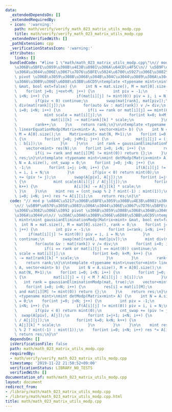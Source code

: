 ```yaml
---
data:
  _extendedDependsOn: []
  _extendedRequiredBy:
  - icon: ':warning:'
    path: math/verify/verify_math_023_matrix_utils_modp.cpp
    title: math/verify/verify_math_023_matrix_utils_modp.cpp
  _extendedVerifiedWith: []
  _pathExtension: cpp
  _verificationStatusIcon: ':warning:'
  attributes:
    links: []
  bundledCode: "#line 1 \"math/math_023_matrix_utils_modp.cpp\"\n// mod p \u884C\u5217\
    \u306B\u5BFE\u3059\u308B\u4E3B\u8981\u306A\u64CD\u4F5C\n// \u5B9F\u6570\u3058\u3083\
    \u306A\u3044\u306E\u3067\u7D76\u5BFE\u5024\u6700\u5927\u306E\u3082\u306E\u3092\
    \ pivot \u306B\u3059\u308B\u3068\u304B\u304C\u3044\u3089\u306A\u3044\n\n// \u30AC\
    \u30A6\u30B9\u306E\u6D88\u53BB\u6CD5\ntemplate <typename mint>\nint gaussianEliminationModp(Matrix<mint>\
    \ &mat, bool ext=false) {\n    int N = mat.size(), M = mat[0].size(), rank = 0;\n\
    \    for(int j=0; j+ext<M; j++) {\n        int piv = -1;\n        for(int i=rank;\
    \ i<N; i++) {\n            if(mat[i][j] != mint(0)) piv = i, i = N;\n        }\n\
    \        if(piv < 0) continue;\n        swap(mat[rank], mat[piv]);\n        mint\
    \ div(mat[rank][j]);\n        for(auto &v : mat[rank]) v /= div;\n        for(int\
    \ i=0; i<N; i++) {\n            if(i == rank or mat[i][j] == mint(0)) continue;\n\
    \            mint scale = mat[i][j];\n            for(int k=0; k<M; k++) {\n \
    \               mat[i][k] -= mat[rank][k] * scale;\n            }\n        }\n\
    \        rank++;\n    }\n    return rank;\n}\n\ntemplate <typename mint>\nvector<mint>\
    \ linearEquationModp(Matrix<mint> A, vector<mint> b) {\n    int N = A.size(),\
    \ M = A[0].size();\n    Matrix<mint> mat(N, M+1);\n    for(int i=0; i<N; i++)\
    \ {\n        for(int j=0; j<M+1; j++) {\n            mat[i][j] = (j < M ? A[i][j]\
    \ : b[i]);\n        }\n    }\n\n    int rank = gaussianEliminationModp(mat, true);\n\
    \    vector<mint> res(N);\n    for(int i=0; i<N; i++) {\n        res[i] = mat[i][M];\n\
    \        if(i >= rank and mat[i][M] != mint(0)) return {};\n    }\n    return\
    \ res;\n}\n\ntemplate <typename mint>\nmint detModp(Matrix<mint> A) {\n    int\
    \ N = A.size(), cnt_swap = 0;\n    for(int j=0; j<N; j++) {\n        int piv =\
    \ -1;\n        for(int i=j; i<N; i++) {\n            if(A[i][j] != mint(0)) piv\
    \ = i, i = N;\n        }\n        if(piv < 0) return mint(0);\n        cnt_swap\
    \ += (piv != j);\n        swap(A[piv], A[j]);\n        for(int i=j+1; i<N; i++)\
    \ {\n            mint scale(A[i][j] / A[j][j]);\n            for(int k=0; k<N;\
    \ k++) {\n                A[i][k] -= A[j][k] * scale;\n            }\n       \
    \ }\n    }\n\n    mint res = (cnt_swap % 2 ? mint(-1) : mint(1));\n    for(int\
    \ i=0; i<N; i++) res *= A[i][i];\n    return res;\n}\n"
  code: "// mod p \u884C\u5217\u306B\u5BFE\u3059\u308B\u4E3B\u8981\u306A\u64CD\u4F5C\
    \n// \u5B9F\u6570\u3058\u3083\u306A\u3044\u306E\u3067\u7D76\u5BFE\u5024\u6700\u5927\
    \u306E\u3082\u306E\u3092 pivot \u306B\u3059\u308B\u3068\u304B\u304C\u3044\u3089\
    \u306A\u3044\n\n// \u30AC\u30A6\u30B9\u306E\u6D88\u53BB\u6CD5\ntemplate <typename\
    \ mint>\nint gaussianEliminationModp(Matrix<mint> &mat, bool ext=false) {\n  \
    \  int N = mat.size(), M = mat[0].size(), rank = 0;\n    for(int j=0; j+ext<M;\
    \ j++) {\n        int piv = -1;\n        for(int i=rank; i<N; i++) {\n       \
    \     if(mat[i][j] != mint(0)) piv = i, i = N;\n        }\n        if(piv < 0)\
    \ continue;\n        swap(mat[rank], mat[piv]);\n        mint div(mat[rank][j]);\n\
    \        for(auto &v : mat[rank]) v /= div;\n        for(int i=0; i<N; i++) {\n\
    \            if(i == rank or mat[i][j] == mint(0)) continue;\n            mint\
    \ scale = mat[i][j];\n            for(int k=0; k<M; k++) {\n                mat[i][k]\
    \ -= mat[rank][k] * scale;\n            }\n        }\n        rank++;\n    }\n\
    \    return rank;\n}\n\ntemplate <typename mint>\nvector<mint> linearEquationModp(Matrix<mint>\
    \ A, vector<mint> b) {\n    int N = A.size(), M = A[0].size();\n    Matrix<mint>\
    \ mat(N, M+1);\n    for(int i=0; i<N; i++) {\n        for(int j=0; j<M+1; j++)\
    \ {\n            mat[i][j] = (j < M ? A[i][j] : b[i]);\n        }\n    }\n\n \
    \   int rank = gaussianEliminationModp(mat, true);\n    vector<mint> res(N);\n\
    \    for(int i=0; i<N; i++) {\n        res[i] = mat[i][M];\n        if(i >= rank\
    \ and mat[i][M] != mint(0)) return {};\n    }\n    return res;\n}\n\ntemplate\
    \ <typename mint>\nmint detModp(Matrix<mint> A) {\n    int N = A.size(), cnt_swap\
    \ = 0;\n    for(int j=0; j<N; j++) {\n        int piv = -1;\n        for(int i=j;\
    \ i<N; i++) {\n            if(A[i][j] != mint(0)) piv = i, i = N;\n        }\n\
    \        if(piv < 0) return mint(0);\n        cnt_swap += (piv != j);\n      \
    \  swap(A[piv], A[j]);\n        for(int i=j+1; i<N; i++) {\n            mint scale(A[i][j]\
    \ / A[j][j]);\n            for(int k=0; k<N; k++) {\n                A[i][k] -=\
    \ A[j][k] * scale;\n            }\n        }\n    }\n\n    mint res = (cnt_swap\
    \ % 2 ? mint(-1) : mint(1));\n    for(int i=0; i<N; i++) res *= A[i][i];\n   \
    \ return res;\n}\n"
  dependsOn: []
  isVerificationFile: false
  path: math/math_023_matrix_utils_modp.cpp
  requiredBy:
  - math/verify/verify_math_023_matrix_utils_modp.cpp
  timestamp: '2019-11-22 21:50:52+09:00'
  verificationStatus: LIBRARY_NO_TESTS
  verifiedWith: []
documentation_of: math/math_023_matrix_utils_modp.cpp
layout: document
redirect_from:
- /library/math/math_023_matrix_utils_modp.cpp
- /library/math/math_023_matrix_utils_modp.cpp.html
title: math/math_023_matrix_utils_modp.cpp
---
```

